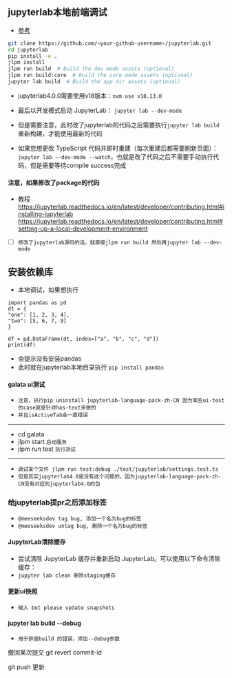 ## jupyterlab本地前端调试
* [参考]("https://jupyterlab.readthedocs.io/en/stable/developer/contributing.html?highlight=jlpm#build-and-run-the-tests")
```sh
git clone https://github.com/<your-github-username>/jupyterlab.git
cd jupyterlab
pip install -e .
jlpm install
jlpm run build  # Build the dev mode assets (optional)
jlpm run build:core  # Build the core mode assets (optional)
jupyter lab build  # Build the app dir assets (optional)
```
* jupyterlab4.0.0需要使用v18版本：`nvm use v18.13.0 `

* 最后以开发模式启动 JupyterLab：
`jupyter lab --dev-mode`
* 但是需要注意，此时改了jupyterlab的代码之后需要执行`jupyter lab build`重新构建，才能使用最新的代码

* 如果您想更改 TypeScript 代码并即时重建（每次重建后都需要刷新页面）：
`jupyter lab --dev-mode --watch`，也就是改了代码之后不需要手动执行代码，但是需要等待compile success完成


#### 注意，如果修改了package的代码
* 教程 https://jupyterlab.readthedocs.io/en/latest/developer/contributing.html#installing-jupyterlab
  https://jupyterlab.readthedocs.io/en/latest/developer/contributing.html#setting-up-a-local-development-environment
* [ ] `修改了jupyterlab源码的话，就直接jlpm run build 然后再jupyter lab --dev-mode`



## 安装依赖库
* 本地调试，如果想执行
```text
import pandas as pd
dt = {
"one": [1, 2, 3, 4],
"two": [5, 6, 7, 9]
}

df = pd.DataFrame(dt, index=["a", "b", "c", "d"])
print(df)
```
* 会提示没有安装pandas
* 此时就在jupyterlab本地目录执行 `pip install pandas`

#### galata ui测试
* `注意，执行pip uninstall jupyterlab-language-pack-zh-CN 因为某些ui-test的case就是针对has-text来做的`
* `并且isActiveTab会一直错误`
---
* cd galata
* jlpm start `启动服务`
* jlpm run test `执行测试`
---
* `调试某个文件 jlpm run test:debug ./test/jupyterlab/settings.test.ts`
* `但是其实jupyterlab4.0是没有这个问题的，因为jupyterlab-language-pack-zh-CN没有对应的jupyterlab4.0的包`

### 给jupyterlab提pr之后添加标签
* `@meeseeksdev tag bug, 添加一个名为bug的标签`
* `@meeseeksdev untag bug, 删除一个名为bug的标签`


#### JupyterLab清除缓存
* 尝试清除 JupyterLab 缓存并重新启动 JupyterLab。可以使用以下命令清除缓存：
* `jupyter lab clean 删除staging缓存`

#### 更新ui快照
* `输入 bot please update snapshots`

#### jupyter lab build --debug
* `用于排查build 的错误，添加--debug参数`

撤回某次提交
git revert commit-id

git push 更新
